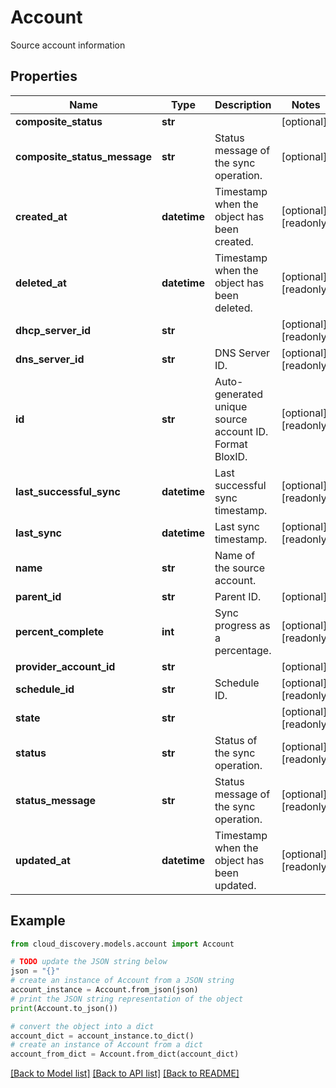 # Account

Source account information

## Properties

Name | Type | Description | Notes
------------ | ------------- | ------------- | -------------
**composite_status** | **str** |  | [optional] 
**composite_status_message** | **str** | Status message of the sync operation. | [optional] 
**created_at** | **datetime** | Timestamp when the object has been created. | [optional] [readonly] 
**deleted_at** | **datetime** | Timestamp when the object has been deleted. | [optional] [readonly] 
**dhcp_server_id** | **str** |  | [optional] [readonly] 
**dns_server_id** | **str** | DNS Server ID. | [optional] [readonly] 
**id** | **str** | Auto-generated unique source account ID. Format BloxID. | [optional] [readonly] 
**last_successful_sync** | **datetime** | Last successful sync timestamp. | [optional] [readonly] 
**last_sync** | **datetime** | Last sync timestamp. | [optional] [readonly] 
**name** | **str** | Name of the source account. | 
**parent_id** | **str** | Parent ID. | [optional] 
**percent_complete** | **int** | Sync progress as a percentage. | [optional] [readonly] 
**provider_account_id** | **str** |  | [optional] 
**schedule_id** | **str** | Schedule ID. | [optional] [readonly] 
**state** | **str** |  | [optional] [readonly] 
**status** | **str** | Status of the sync operation. | [optional] [readonly] 
**status_message** | **str** | Status message of the sync operation. | [optional] [readonly] 
**updated_at** | **datetime** | Timestamp when the object has been updated. | [optional] [readonly] 

## Example

```python
from cloud_discovery.models.account import Account

# TODO update the JSON string below
json = "{}"
# create an instance of Account from a JSON string
account_instance = Account.from_json(json)
# print the JSON string representation of the object
print(Account.to_json())

# convert the object into a dict
account_dict = account_instance.to_dict()
# create an instance of Account from a dict
account_from_dict = Account.from_dict(account_dict)
```
[[Back to Model list]](../README.md#documentation-for-models) [[Back to API list]](../README.md#documentation-for-api-endpoints) [[Back to README]](../README.md)


